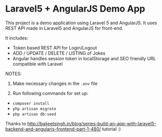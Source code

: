 # Laravel5 + AngularJS Demo App
This project is a demo application using Laravel 5 and AngularJS. It uses REST API made in Laravel5 and AngularJS for front-end.

It includes:
- Token based REST API for Login/Logout
- ADD / UPDATE / DELETE / LISTING of Jokes
- Angular handles session token in localStorage and SEO friendly URL compatible with Laravel

NOTES:

1) Make necessary changes in the `.env` file

2) Run following commands for set up:

- `composer install`
- `php artisan migrate`
- `php artisan db:seed`


Thanks to http://baljeetsingh.in/blog/series-build-an-app-with-laravel5-backend-and-angularjs-frontend-part-1-480/ tutorial :)
